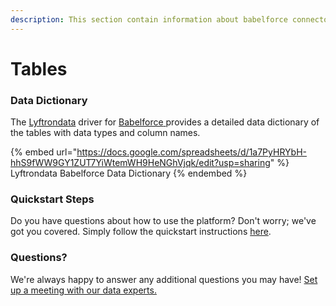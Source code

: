 ```yaml
---
description: This section contain information about babelforce connector tables information
---
```


# Tables

### Data Dictionary

The [Lyftrondata](https://www.lyftrondata.com/) driver for [Babelforce](https://www.lyftrondata.com/integration/babelforce/)[ ](https://www.lyftrondata.com/integration/babelforce/)provides a detailed data dictionary of the tables with data types and column names.

{% embed url="https://docs.google.com/spreadsheets/d/1a7PyHRYbH-hhS9fWW9GY1ZUT7YiWtemWH9HeNGhVjqk/edit?usp=sharing" %}
Lyftrondata Babelforce Data Dictionary
{% endembed %}

### Quickstart Steps

Do you have questions about how to use the platform? Don't worry; we've got you covered. Simply follow the quickstart instructions [here](../../../../quickstart-steps.md).

### Questions? <a href="#questions" id="questions"></a>

We're always happy to answer any additional questions you may have! [Set up a meeting with our data experts.](https://www.lyftrondata.com/book-a-meeting/)

